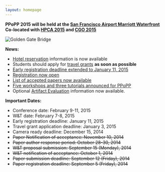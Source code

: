 ```yaml
---
layout: homepage
---
```


**PPoPP 2015 will be held at the [San Francisco Airport Marriott Waterfront](http://www.marriott.com/hotels/travel/sfobg-san-francisco-airport-marriott-waterfront)**  
**Co-located with [HPCA 2015](http://darksilicon.org/hpca/) and [CGO 2015](http://cgo.org/cgo2015/)**

![Golden Gate Bridge](../images/golden-gate.jpg)


**News:**

* [Hotel reservation](../hotel) information is now available
* Students should apply for [travel grants](../travel-grant) **as soon as possible**
* [Early registration deadline extended to January 11, 2015](../registration)
* [Registration now open](../registration)
* [List of accepted papers now available](../program)
* [Five workshops and three tutorials announced for PPoPP](../workshops)
* Optional [Artifact Evaluation](http://ctuning.org/cm/wiki/index.php?title=Reproducibility:AE:PPoPP2015) information now available.

**Important Dates:**  

* Conference date: February 9-11, 2015  
* W&T date: February 7-8, 2015  
* Early registration deadline: January 11, 2015
* Travel grant application deadline: January 3, 2015
* Camera ready deadline: December 15, 2014
* <s>Paper Notification of acceptance: November 10, 2014  
* <s>Paper author response period: October 28-30, 2014</s>
* <s>W&T proposal submission: September 15 (Monday), 2014</s> 
* <s>W&T notification of acceptance: October 1, 2014</s>
* <s>Paper submission deadline: September 12 (Friday), 2014</s>
* <s>Paper registration deadline: September 5 (Friday), 2014</s>
